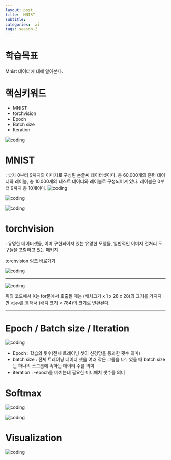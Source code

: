 ```yaml
---
layout: post
title:  MNIST
subtitle:   
categories:  ai
tags: season-2
---
```

# 학습목표
Mnist 데이터에 대해 알아본다.

# 핵심키워드
- MNIST
- torchvision
- Epoch
- Batch size
- Iteration

![coding](../../../assets/img/posts/Lab-07-2-MNIST-Introduction-01.jpg)

# MNIST
: 숫자 0부터 9까지의 이미지로 구성된 손글씨 데이터셋이다. 
총 60,000개의 훈련 데이터와 레이블, 총 10,000개의 테스트 데이터와 레이블로 구성되어져 있다. 레이블은 0부터 9까지 총 10개이다. 
![coding](../../../assets/img/posts/Lab-07-2-MNIST-Introduction-02.jpg)

![coding](../../../assets/img/posts/Lab-07-2-MNIST-Introduction-03.jpg)

![coding](../../../assets/img/posts/Lab-07-2-MNIST-Introduction-04.jpg)

# torchvision
: 유명한 데이터셋들, 이미 구현되어져 있는 유명한 모델들, 일반적인 이미지 전처리 도구들을 포함하고 있는 패키지

[torchvision 링크 바로가기](https://pytorch.org/vision/stable/index.html)


![coding](../../../assets/img/posts/Lab-07-2-MNIST-Introduction-05.jpg)
- - -
![coding](../../../assets/img/posts/Lab-07-2-MNIST-Introduction-06.jpg)

위의 코드에서 X는 for문에서 호출될 때는 (배치크기 x 1 x 28 x 28)의 크기를 가지지만 `view`를 통해서 (배치 크기 × 784)의 크기로 변환된다. 
- - - 
# Epoch / Batch size / Iteration
![coding](../../../assets/img/posts/Lab-07-2-MNIST-Introduction-07.jpg)
- Epoch : 학습의 횟수(전체 트레이닝 셋이 신경망을 통과한 횟수 의미)
- batch size : 전체 트레이닝 데이터 셋을 여러 작은 그룹을 나누었을 때 batch size는 하나의 소그룹에 속하는 데이터 수를 의미
- iteration : -epoch를 마치는데 필요한 미니배치 갯수를 의미

# Softmax
![coding](../../../assets/img/posts/Lab-07-2-MNIST-Introduction-08.jpg)

![coding](../../../assets/img/posts/Lab-07-2-MNIST-Introduction-09.jpg)

# Visualization
![coding](../../../assets/img/posts/Lab-07-2-MNIST-Introduction-10.jpg)
